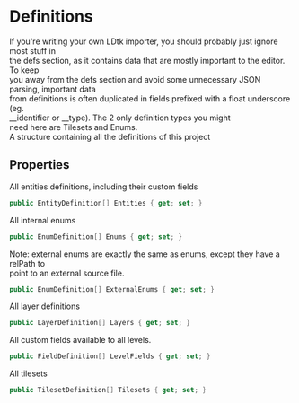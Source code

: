 # Definitions

  
If you're writing your own LDtk importer, you should probably just ignore most stuff in  
the defs section, as it contains data that are mostly important to the editor. To keep  
you away from the defs section and avoid some unnecessary JSON parsing, important data  
from definitions is often duplicated in fields prefixed with a float underscore (eg.  
__identifier or __type).  The 2 only definition types you might  
need here are Tilesets and Enums.  
A structure containing all the definitions of this project  


## Properties

  
All entities definitions, including their custom fields  


```csharp
public EntityDefinition[] Entities { get; set; }
```

  
All internal enums  


```csharp
public EnumDefinition[] Enums { get; set; }
```

  
Note: external enums are exactly the same as enums, except they have a relPath to  
point to an external source file.  


```csharp
public EnumDefinition[] ExternalEnums { get; set; }
```

  
All layer definitions  


```csharp
public LayerDefinition[] Layers { get; set; }
```

  
All custom fields available to all levels.  


```csharp
public FieldDefinition[] LevelFields { get; set; }
```

  
All tilesets  


```csharp
public TilesetDefinition[] Tilesets { get; set; }
```



